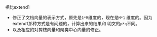 相比extend1
- 修正了文档向量的表示方式，原先是`1*M`维度的，现在是`M*1`
维度的。因为extend1那种方式是有问题的，计算出来的结果和
明文的`p*q`不同。
- 以及相应的对剪枝向量和聚类中心向量的修正。